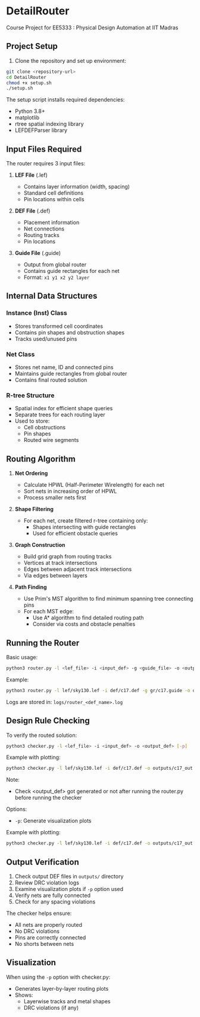 # DetailRouter
Course Project for EE5333 : Physical Design Automation at IIT Madras

## Project Setup

1. Clone the repository and set up environment:
```bash
git clone <repository-url>
cd DetailRouter
chmod +x setup.sh
./setup.sh
```

The setup script installs required dependencies:
- Python 3.8+
- matplotlib
- rtree spatial indexing library 
- LEFDEFParser library

## Input Files Required

The router requires 3 input files:

1. **LEF File** (.lef)
   - Contains layer information (width, spacing)
   - Standard cell definitions
   - Pin locations within cells

2. **DEF File** (.def) 
   - Placement information
   - Net connections
   - Routing tracks
   - Pin locations

3. **Guide File** (.guide)
   - Output from global router
   - Contains guide rectangles for each net
   - Format: `x1 y1 x2 y2 layer`

## Internal Data Structures

### Instance (Inst) Class
- Stores transformed cell coordinates
- Contains pin shapes and obstruction shapes
- Tracks used/unused pins

### Net Class
- Stores net name, ID and connected pins
- Maintains guide rectangles from global router
- Contains final routed solution

### R-tree Structure
- Spatial index for efficient shape queries
- Separate trees for each routing layer
- Used to store:
  - Cell obstructions
  - Pin shapes  
  - Routed wire segments

## Routing Algorithm 

1. **Net Ordering**
   - Calculate HPWL (Half-Perimeter Wirelength) for each net
   - Sort nets in increasing order of HPWL
   - Process smaller nets first

2. **Shape Filtering**
   - For each net, create filtered r-tree containing only:
     - Shapes intersecting with guide rectangles
     - Used for efficient obstacle queries

3. **Graph Construction**
   - Build grid graph from routing tracks
   - Vertices at track intersections
   - Edges between adjacent track intersections
   - Via edges between layers

4. **Path Finding**
   - Use Prim's MST algorithm to find minimum spanning tree connecting pins
   - For each MST edge:
     - Use A* algorithm to find detailed routing path
     - Consider via costs and obstacle penalties

## Running the Router

Basic usage:
```bash
python3 router.py -l <lef_file> -i <input_def> -g <guide_file> -o <output_def>
```

Example:
```bash
python3 router.py -l lef/sky130.lef -i def/c17.def -g gr/c17.guide -o outputs/c17_out.def
```

Logs are stored in: `logs/router_<def_name>.log`

## Design Rule Checking

To verify the routed solution:
```bash 
python3 checker.py -l <lef_file> -i <input_def> -o <output_def> [-p]
```
Example with plotting:
```bash
python3 checker.py -l lef/sky130.lef -i def/c17.def -o outputs/c17_out.def
```

Note:
- Check <output_def> got generated or not after running the router.py before running the checker

Options:
- `-p`: Generate visualization plots

Example with plotting:
```bash
python3 checker.py -l lef/sky130.lef -i def/c17.def -o outputs/c17_out.def -p
```

## Output Verification

1. Check output DEF files in `outputs/` directory
2. Review DRC violation logs 
3. Examine visualization plots if `-p` option used
4. Verify nets are fully connected
5. Check for any spacing violations

The checker helps ensure:
- All nets are properly routed
- No DRC violations
- Pins are correctly connected
- No shorts between nets

## Visualization

When using the `-p` option with checker.py:
- Generates layer-by-layer routing plots
- Shows:
  - Layerwise tracks and metal shapes
  - DRC violations (if any)



